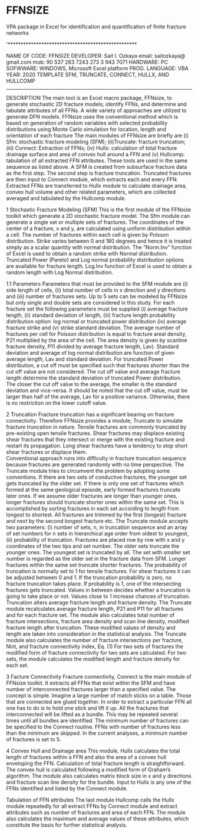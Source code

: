 # FFNSIZE
VPA package in Excel for identification and quantification of finite fracture networks

'**************************************************

NAME OF CODE:			FFNSIZE
DEVELOPER:				Sait I. Ozkaya
email: 			     	saitozkaya@ gmail.com
mob: 			      	90 537 283 7243
                  273 3 943 7071
HARDWARE:			  	PC
SOFWWARE:			  	WINDOWS, Microsoft Excel platform
PROG. LANGUAGE:		VBA
YEAR:				    	2020
TEMPLATE    			SFM, TRUNCATE, CONNECT, HULLX, AND HULLCOMP

****************************************************

DESCRIPTION
The main tool is an Excel macro package, FFNsize, to generate stochastic 2D fracture models; identify FFNs, and determine and tabulate attributes of all FFNs. A wide variety of approaches are utilized to generate DFN models. FFNsize uses the conventional method which is based on generation of random variables with selected probability distributions using Monte Carlo simulation for location, length and orientation  of each fracture The main modules of FFNsize are briefly are (i) Sfm: stochastic fracture modeling (SFM); (ii)Truncate: fracture truncation; (iii) Connect: Extraction of FFNs; (iv) Hullx: calculation of total fracture drainage surface and  area of convex hull around a FFN and (v) Hullcomp: tabulation of all  extracted FFN attributes. These tools are used in the same sequence as listed above. A SFM is created from subsurface fracture data as the first step. The second step is fracture truncation.  Truncated fractures are then input to Connect module, which extracts each and every FFN.  Extracted FFNs are transferred to Hullx module to calculate drainage area, convex hull volume and other related parameters, which are collected averaged and tabulated by the Hullcomp module. 

1 Stochastic Fracture Modeling (SFM)
This is the first module of the FFNsize toolkit which generate a 2D stochastic fracture model. The Sfm module can generate a single set or multiple sets of fractures. The coordinates of the center of a fracture, x and y, are calculated using uniform distribution within a cell.  The number of fractures within each cell is given by Poisson distribution. 
Strike varies between 0 and 180 degrees and hence it is treated simply as a scalar quantity with normal distribution. The “Norm.Inv” function of Excel is used to obtain a random strike with Normal distribution.  Truncated Power (Pareto) and Log normal probability distribution options are available for fracture length. Log.Inv function of Excel is used to obtain a random length with Log Normal distribution.

1.1 Parameters
Parameters that must be provided to the SFM module are (i) side length of cells, (ii) total number of cells in x direction and y directions and (iii) number of fractures sets.  Up to 5 sets can be modeled by FFNsize but only single and double sets are considered in this study.
For each fracture set the following parameters must be supplied (i) average fracture length, (ii) standard deviation of length, (iii) fracture length probability distribution option: log normal or truncated power distribution (iv) average fracture strike and (v) strike standard deviation. 
The average number of fractures per cell for Poisson distribution is equal to fracture areal density, P21 multiplied by the area of the cell. The area density is given by scanline fracture density, P11 divided by average fracture length, Lav).
Standard deviation and average of log normal distribution are function of given average length, Lav and standard deviation. For truncated Power distribution, a cut off must be specified such that fractures shorter than the cut off value are not considered. The cut off value and average fracture length determine the standard deviation of truncated Power distribution. The closer the cut off value to the average, the smaller is the standard deviation and vice-versa. It should be noted that the cut off value, must be larger than half of the average, Lav for a positive variance. Otherwise, there is no restriction on the lower cutoff value.

2 Truncation
Fracture truncation has a significant bearing on fracture connectivity. Therefore FFNsize provides a module; Truncate to simulate fracture truncation in nature.  Tensile fractures are commonly truncated by pre-existing open tensile fractures. Shear fractures may displace existing shear fractures that they intersect or merge with the existing fracture and restart its propagation. Long shear fractures have a tendency to stop short shear fractures or displace them.  
Conventional approach runs into difficulty in fracture truncation sequence because fractures are generated randomly with no time perspective. The Truncate module tries to circumvent the problem by adopting some conventions. If there are two sets of conductive fractures, the younger set gets truncated by the older set. If there is only one set of fractures which formed at the same geological episode, early formed fractures truncate later ones. If we assume older fractures are longer than younger ones, longer fractures should truncate shorter ones within the same set. This is accomplished by sorting fractures in each set according to length from longest to shortest. All fractures are trimmed by the first (longest) fracture and next by the second longest fracture etc.
The Truncate module accepts two parameters: (i) number of sets, n, in truncation sequence and an array of set numbers for n sets in hierarchical age order from oldest to youngest, (ii) probability of truncation.  Fractures are placed row by row with x and y coordinates of the two tips and set number. The older sets truncate the younger ones.  The youngest set is truncated by all. The set with smaller set number is regarded as the older set in the fracture data from SFM. Longer fractures within the same set truncate shorter fractures.
The probability of truncation is normally set to 1 for tensile fractures. For shear fractures it can be adjusted between 0 and 1. If the truncation probability is zero, no fracture truncation takes place. If probability is 1, one of the intersecting fractures gets truncated. Values in between decides whether a truncation is going to take place or not.  Values close to 1 increase chances of truncation.
Truncation alters average fracture length and fracture density. The Truncate module recalculates average fracture length, P21 and P11 for all fractures and for each fracture set. The module also calculates total number of fracture intersections, fracture area density and scan line density, modified fracture length after truncation. These modified values of density and length are taken into consideration in the statistical analysis. The Truncate module also calculates the number of fracture intersections per fracture, Nint, and fracture connectivity index, Eq. (1) For two sets of fractures the modified form of fracture connectivity for two sets are calculated. For two sets, the module calculates the modified length and fracture density for each set. 

3 Facture Connectivity
Fracture connectivity, Connect is the main module of FFNsize toolkit. It extracts all FFNs that exist within the SFM and have number of interconnected fractures larger than a specified value. The concept is simple. Imagine a large number of match sticks on a table. Those that are connected are glued together. In order to extract a particular FFN all one has to do is to hold one stick and lift it up. All the fractures that interconnected will be lifted as a bundle. This may be repeated several times until all bundles are identified.  The minimum number of fractures can be specified to the Connect routine. FFNs with number of fractures less than the minimum are skipped. In the current analyses, a minimum number of fractures is set to 5.

4 Convex Hull and Drainage area
This module, Hullx calculates the total length of fractures within a FFN and also the area of a convex hull enveloping the FFN. Calculation of total fracture length is straightforward. The convex hull is calculated following a modified form of Graham’s algorithm. The module also calculates matrix block size in x and y directions and fracture scan line density for the bundle. Input to Hullx is any one of the FFNs identified and listed by the Connect module. 

Tabulation of FFN attributes
The last module Hullcomp calls the Hullx module repeatedly for all extract FFNs by Connect module and extract attributes such as number of fractures and area of each FFN. The module also calculates the maximum and average values of these attributes, which constitute the basis for further statistical analysis.
